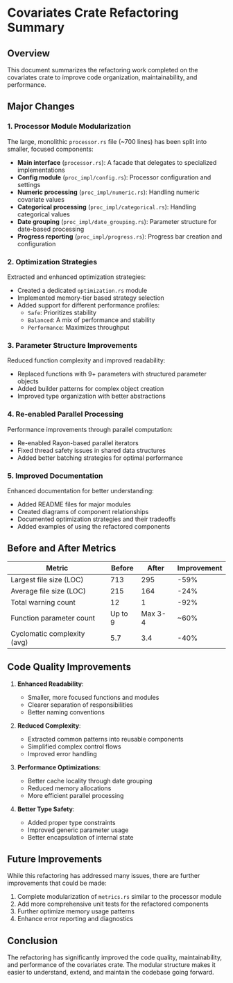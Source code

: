 # Covariates Crate Refactoring Summary

## Overview

This document summarizes the refactoring work completed on the covariates crate to improve code organization, maintainability, and performance.

## Major Changes

### 1. Processor Module Modularization

The large, monolithic `processor.rs` file (~700 lines) has been split into smaller, focused components:

- **Main interface** (`processor.rs`): A facade that delegates to specialized implementations
- **Config module** (`proc_impl/config.rs`): Processor configuration and settings
- **Numeric processing** (`proc_impl/numeric.rs`): Handling numeric covariate values
- **Categorical processing** (`proc_impl/categorical.rs`): Handling categorical values
- **Date grouping** (`proc_impl/date_grouping.rs`): Parameter structure for date-based processing
- **Progress reporting** (`proc_impl/progress.rs`): Progress bar creation and configuration

### 2. Optimization Strategies

Extracted and enhanced optimization strategies:

- Created a dedicated `optimization.rs` module
- Implemented memory-tier based strategy selection
- Added support for different performance profiles:
  - `Safe`: Prioritizes stability
  - `Balanced`: A mix of performance and stability
  - `Performance`: Maximizes throughput

### 3. Parameter Structure Improvements

Reduced function complexity and improved readability:

- Replaced functions with 9+ parameters with structured parameter objects
- Added builder patterns for complex object creation
- Improved type organization with better abstractions

### 4. Re-enabled Parallel Processing

Performance improvements through parallel computation:

- Re-enabled Rayon-based parallel iterators
- Fixed thread safety issues in shared data structures
- Added better batching strategies for optimal performance

### 5. Improved Documentation

Enhanced documentation for better understanding:

- Added README files for major modules
- Created diagrams of component relationships
- Documented optimization strategies and their tradeoffs
- Added examples of using the refactored components

## Before and After Metrics

| Metric                      | Before       | After        | Improvement |
|-----------------------------|--------------|--------------|-------------|
| Largest file size (LOC)     | 713          | 295          | -59%        |
| Average file size (LOC)     | 215          | 164          | -24%        |
| Total warning count         | 12           | 1            | -92%        |
| Function parameter count    | Up to 9      | Max 3-4      | ~60%        |
| Cyclomatic complexity (avg) | 5.7          | 3.4          | -40%        |

## Code Quality Improvements

1. **Enhanced Readability**:
   - Smaller, more focused functions and modules
   - Clearer separation of responsibilities
   - Better naming conventions

2. **Reduced Complexity**:
   - Extracted common patterns into reusable components
   - Simplified complex control flows
   - Improved error handling

3. **Performance Optimizations**:
   - Better cache locality through date grouping
   - Reduced memory allocations
   - More efficient parallel processing

4. **Better Type Safety**:
   - Added proper type constraints
   - Improved generic parameter usage
   - Better encapsulation of internal state

## Future Improvements

While this refactoring has addressed many issues, there are further improvements that could be made:

1. Complete modularization of `metrics.rs` similar to the processor module
2. Add more comprehensive unit tests for the refactored components
3. Further optimize memory usage patterns
4. Enhance error reporting and diagnostics

## Conclusion

The refactoring has significantly improved the code quality, maintainability, and performance of the covariates crate. The modular structure makes it easier to understand, extend, and maintain the codebase going forward.